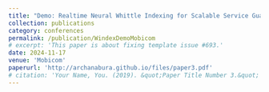 ```yaml
---
title: "Demo: Realtime Neural Whittle Indexing for Scalable Service Guarantees in NextG Cellular Networks, Archana Bura, Ushasi Ghosh, Dinesh Bharadia, Srinivas Shakkottai"
collection: publications
category: conferences
permalink: /publication/WindexDemoMobicom
# excerpt: 'This paper is about fixing template issue #693.'
date: 2024-11-17
venue: 'Mobicom'
paperurl: 'http://archanabura.github.io/files/paper3.pdf'
# citation: 'Your Name, You. (2019). &quot;Paper Title Number 3.&quot; <i>GitHub Journal of Bugs</i>. 1(3).'
---
```



